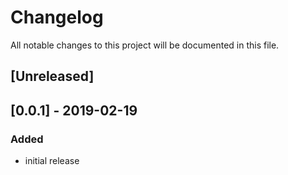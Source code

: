 # Changelog
All notable changes to this project will be documented in this file.

## [Unreleased]

## [0.0.1] - 2019-02-19
### Added
- initial release